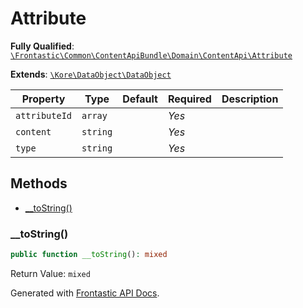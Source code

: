 #  Attribute

**Fully Qualified**: [`\Frontastic\Common\ContentApiBundle\Domain\ContentApi\Attribute`](../../../../../src/php/ContentApiBundle/Domain/ContentApi/Attribute.php)

**Extends**: [`\Kore\DataObject\DataObject`](https://github.com/kore/DataObject)

Property|Type|Default|Required|Description
--------|----|-------|--------|-----------
`attributeId` | `array` |  | *Yes* | 
`content` | `string` |  | *Yes* | 
`type` | `string` |  | *Yes* | 

## Methods

* [__toString()](#__tostring)

### __toString()

```php
public function __toString(): mixed
```

Return Value: `mixed`

Generated with [Frontastic API Docs](https://github.com/FrontasticGmbH/apidocs).
